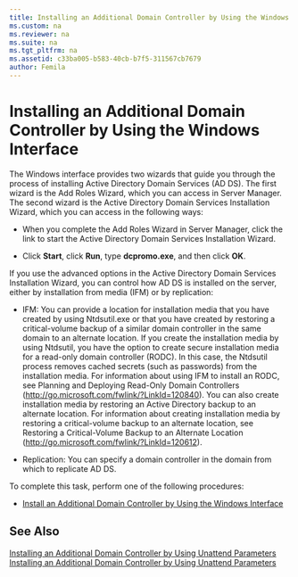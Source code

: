 ```yaml
---
title: Installing an Additional Domain Controller by Using the Windows Interface
ms.custom: na
ms.reviewer: na
ms.suite: na
ms.tgt_pltfrm: na
ms.assetid: c33ba005-b583-40cb-b7f5-311567cb7679
author: Femila
---
```

# Installing an Additional Domain Controller by Using the Windows Interface
  The Windows interface provides two wizards that guide you through the process of installing Active Directory Domain Services \(AD DS\). The first wizard is the Add Roles Wizard, which you can access in Server Manager. The second wizard is the Active Directory Domain Services Installation Wizard, which you can access in the following ways:  
  
-   When you complete the Add Roles Wizard in Server Manager, click the link to start the Active Directory Domain Services Installation Wizard.  
  
-   Click **Start**, click **Run**, type **dcpromo.exe**, and then click **OK**.  
  
 If you use the advanced options in the Active Directory Domain Services Installation Wizard, you can control how AD DS is installed on the server, either by installation from media \(IFM\) or by replication:  
  
-   IFM: You can provide a location for installation media that you have created by using Ntdsutil.exe or that you have created by restoring a critical\-volume backup of a similar domain controller in the same domain to an alternate location. If you create the installation media by using Ntdsutil, you have the option to create secure installation media for a read\-only domain controller \(RODC\). In this case, the Ntdsutil process removes cached secrets \(such as passwords\) from the installation media. For information about using IFM to install an RODC, see Planning and Deploying Read\-Only Domain Controllers \([http:\/\/go.microsoft.com\/fwlink\/?LinkId\=120840](http://go.microsoft.com/fwlink/?LinkId=120840)\). You can also create installation media by restoring an Active Directory backup to an alternate location. For information about creating installation media by restoring a critical\-volume backup to an alternate location, see Restoring a Critical\-Volume Backup to an Alternate Location \([http:\/\/go.microsoft.com\/fwlink\/?LinkId\=120612](http://go.microsoft.com/fwlink/?LinkId=120612)\).  
  
-   Replication: You can specify a domain controller in the domain from which to replicate AD DS.  
  
 To complete this task, perform one of the following procedures:  
  
-   [Install an Additional Domain Controller by Using the Windows Interface](../Topic/Install-an-Additional-Domain-Controller-by-Using-the-Windows-Interface.md)  
  
## See Also  
 [Installing an Additional Domain Controller by Using Unattend Parameters](../Topic/Installing-an-Additional-Domain-Controller-by-Using-Unattend-Parameters.md)   
 [Installing an Additional Domain Controller by Using Unattend Parameters](../Topic/Installing-an-Additional-Domain-Controller-by-Using-Unattend-Parameters.md)  
  
  